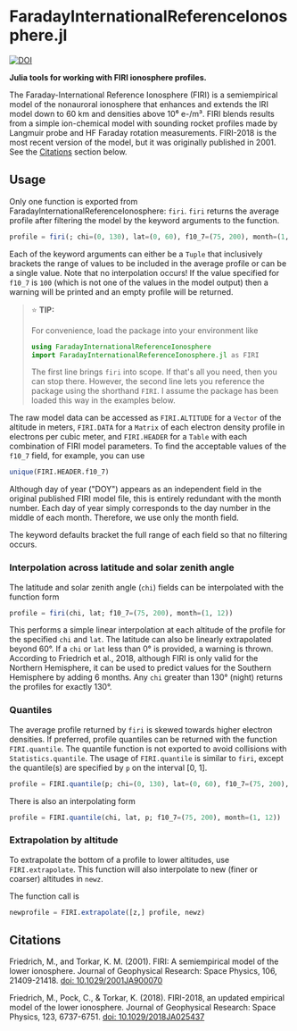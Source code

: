 # FaradayInternationalReferenceIonosphere.jl

[![DOI](https://zenodo.org/badge/332354802.svg)](https://zenodo.org/badge/latestdoi/332354802)

**Julia tools for working with FIRI ionosphere profiles.**

The Faraday-International Reference Ionosphere (FIRI) is a semiempirical model of the nonauroral ionosphere that enhances and extends the IRI model down to 60 km and densities above 10⁶ e-/m³. FIRI blends results from a simple ion-chemical model with sounding rocket profiles made by Langmuir probe and HF Faraday rotation measurements. FIRI-2018 is the most recent version of the model, but it was originally published in 2001. See the [Citations](#citations) section below.

## Usage

Only one function is exported from FaradayInternationalReferenceIonosphere: `firi`. `firi` returns the average profile after filtering the model by the keyword arguments to the function.

```julia
profile = firi(; chi=(0, 130), lat=(0, 60), f10_7=(75, 200), month=(1, 12))
```

Each of the keyword arguments can either be a `Tuple` that inclusively brackets the range of values to be included in the average profile or can be a single value. Note that no interpolation occurs! If the value specified for `f10_7` is `100` (which is not one of the values in the model output) then a warning will be printed and an empty profile will be 
returned.

> :star: **TIP:**
>
> For convenience, load the package into your environment like
> ```julia
> using FaradayInternationalReferenceIonosphere
> import FaradayInternationalReferenceIonosphere.jl as FIRI
> ```
> The first line brings `firi` into scope. If that's all you need, then you can stop there. However, the second line lets you reference the package using the shorthand `FIRI`. I assume the package has been loaded this way in the examples below.

The raw model data can be accessed as `FIRI.ALTITUDE` for a `Vector` of the altitude in meters, `FIRI.DATA` for a `Matrix` of each electron density profile in electrons per cubic meter, and `FIRI.HEADER` for a `Table` with each combination of FIRI model parameters. To find the acceptable values of the `f10_7` field, for example, you can use

```julia
unique(FIRI.HEADER.f10_7)
```

Although day of year ("DOY") appears as an independent field in the original published FIRI model file, this is entirely redundant with the month number. Each day of year simply corresponds to the day number in the middle of each month. Therefore, we use only the month field.

The keyword defaults bracket the full range of each field so that no filtering occurs.

### Interpolation across latitude and solar zenith angle

The latitude and solar zenith angle (`chi`) fields can be interpolated with the function form

```julia
profile = firi(chi, lat; f10_7=(75, 200), month=(1, 12))
```

This performs a simple linear interpolation at each altitude of the profile for the specified `chi` and `lat`. The latitude can also be linearly extrapolated beyond 60°. If a `chi` or `lat` less than 0° is provided, a warning is thrown. According to Friedrich et al., 2018, although FIRI is only valid for the Northern Hemisphere, it can be used to predict values for the Southern Hemisphere by adding 6 months. Any `chi` greater than 130° (night) returns the profiles for exactly 130°.

### Quantiles

The average profile returned by `firi` is skewed towards higher electron densities. If preferred, profile quantiles can be returned with the function `FIRI.quantile`. The quantile function is not exported to avoid collisions with `Statistics.quantile`. The usage of `FIRI.quantile` is similar to `firi`, except the quantile(s) are specified by `p` on the interval [0, 1].

```julia
profile = FIRI.quantile(p; chi=(0, 130), lat=(0, 60), f10_7=(75, 200), month=(1, 12))
```

There is also an interpolating form

```julia
profile = FIRI.quantile(chi, lat, p; f10_7=(75, 200), month=(1, 12))
```

### Extrapolation by altitude

To extrapolate the bottom of a profile to lower altitudes, use `FIRI.extrapolate`. This function will also interpolate to new (finer or coarser) altitudes in `newz`.

The function call is

```julia
newprofile = FIRI.extrapolate([z,] profile, newz)
```

## Citations

Friedrich, M., and Torkar, K. M. (2001). FIRI: A semiempirical model of the lower ionosphere. Journal of Geophysical Research: Space Physics, 106, 21409-21418. [doi: 10.1029/2001JA900070](https://doi.org/10.1029/2001JA900070)

Friedrich, M., Pock, C., & Torkar, K. (2018). FIRI-2018, an updated empirical model of the lower ionosphere. Journal of Geophysical Research: Space Physics, 123, 6737-6751. [doi: 10.1029/2018JA025437](https://doi.org/10.1029/2018JA025437)
